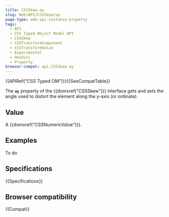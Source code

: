 ```yaml
---
title: CSSSkew.ay
slug: Web/API/CSSSkew/ay
page-type: web-api-instance-property
tags:
  - API
  - CSS Typed Object Model API
  - CSSSkew
  - CSSTransformComponent
  - CSSTransformValue
  - Experimental
  - Houdini
  - Property
browser-compat: api.CSSSkew.ay
---
```

{{APIRef("CSS Typed OM")}}{{SeeCompatTable}}

The **`ay`** property of the
{{domxref("CSSSkew")}} interface gets and sets the angle used to distort the element
along the y-axis (or ordinate).

## Value

A {{domxref("CSSNumericValue")}}.

## Examples

To do

## Specifications

{{Specifications}}

## Browser compatibility

{{Compat}}
